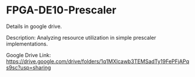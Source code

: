 # FPGA-DE10-Prescaler
Details in google drive.

Description:
Analyzing resource utilization in simple prescaler implementations.

Google Drive Link:
https://drive.google.com/drive/folders/1q1MXlcawb3TEMSadTy19FePFjAPqs9sc?usp=sharing
